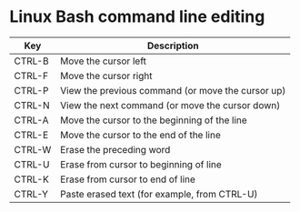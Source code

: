 # Linux Bash command line editing

Key | Description
--- | ---
CTRL-B | Move the cursor left
CTRL-F | Move the cursor right
CTRL-P | View the previous command (or move the cursor up)
CTRL-N | View the next command (or move the cursor down)
CTRL-A | Move the cursor to the beginning of the line
CTRL-E | Move the cursor to the end of the line
CTRL-W | Erase the preceding word
CTRL-U | Erase from cursor to beginning of line
CTRL-K | Erase from cursor to end of line
CTRL-Y | Paste erased text (for example, from CTRL-U)
